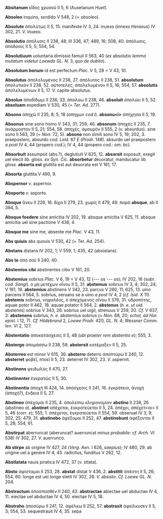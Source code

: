 **Absitanum** εἶδος χρυσοῦ II 5, 6 (Ausetanum *Huet*).

**Absoleo** inquino, sordido V 548, 2 (= obsoleo).

**Absolute** ἀπολύτως II 5, 15. manifeste IV 3, 24. inuexo (innexo
*Heraeus*) IV 302, 21. *V.* inuexo.

**Absolutio** ἀπόλυσις II 238, 48; III 336, 47; 489, 16; 508, 40.
ἀπόλυσις, ἀπόδοσις II 5, 5; 554, 54.

**Absolutiuum** uoluntaria dimissio famuli II 563, 40 (*ex* absolutio
*lemma mutatum videtur Loewdo GL. N.* 3, *quo de dubito*).

**Absolutum bonum** id est perfectum *Plac.* V 5, 28 = V 43, 10.

**Absolutus** ἀπολελυμένος II 238, 27. ἀπόλυτος II 238, 51.
**absolutum** ἀπολυτικόν II 238, 52. αὐτοτελές, ἀπολελυμένον II 5, 16;
554, 57. **absolutis** ἀπολελυμένων II 5, 17. *V.* capite absolutus.

**Absoluo** ἀποδίδωμι II 236, 33. ἀπολύω II 238, 46. **absoluit**
ἀπολύει II 5, 52. **absoluam** expediam V 530, 45 (= *Ter. Ad.* 277).

**Absono** ἀπηχῶ II 235, 8; 5, 18 (απηχων *cod i*). **absonu\<i\>**
ἀπήχησα II 5, 19.

**Absonus** sine sono homo V 343, 31; 259, 46. **absonum** ἀπηχές II
235, 7. ἀνάρμοστον II 5, 21; 554, 58. ἀπηχές, ἀμαυρόν II 555, 2 (*v.*
absurdus). sine sono II 563, 39 (= *Non.* 72, 5). **absono** non simili
sono IV 5, 19; 202, 3. praepostero, absurdo *cod. Leid.* 67 *E*
(*Prodr.* 148). absurdo uel praepostero *a post* IV 4, 44 (propero
*cod.*); IV 4, 44 (propero *cod.: om. bc*).

**Absorbuit** assumpsit (abs.?), deglutiuit V 625, 12. **absorsit**
exposuit, exegit uel eiecit *lib. gloss. ex Syn. Cic.* **absorbetur**
deuoratur, manducatur *lib. gloss.* **absorta est** gluttita est aut
deuorata est V 161, 17.

**Absorta** gluttita V 490, 9.

**Abspernor** *v.* aspernor.

**Absporto** *v.* asporto.

**Absque** ἄνευ II 226, 16. δίχα II 279, 23. χωρίς II 479, 49. παρά
**absque**, ab II 394, 5.

**Absque foedere** sine amicitia IV 202, 19. absque amicitia V 625, 11.
absque amicitia uel sine pactione V 436, 4.

**Absque me** sine me, absente me *Plac.* V 43, 11.

**Abs quiuis** abs quouis V 530, 42 (= Ter. *Ad.* 254).

**Abstans** distans IV 202, 1; V 559, 1; 435, 42 (absistans).

**Abs te** ἀπὸ σοῦ II 240, 40.

**Abstemios cibi** abstinentes cibo V 161, 20.

**Abstemius** sobrius *Plac.* V 6, 19 = V 43, 12 (--- os --- os); IV
202, 16 (subr. *cod. Sangi*). ὁ μὴ μετέχων οἴνου II 5, 31. **abstemus**
sobrius IV 3, 4; 302, 24; V 161, 19. **abstemius** abstinens V 342, 23.
parcus V 260, 11; 625, 13. uino parcens II 564, 5. sobrius, seruans se a
uino *a post* IV 4, 2 (*cf. Isid.* X 11). **abstemis** sobrius,
νηφαλέος, ὁ ἀπεχόμενος οἴνου II 376, 31. ὑδροπότης, aquae potor II 462,
18. aquae potator II 564, 2. **abstenus** (*h. e. ut uid.* abstemis)
sobrius V 343, 26. sobrius uel uigil, strenuus V 259, 20. *Cf.* V 637,
3: **abstenens** subrius, *h. e.* abstemius sobrius (= *Non.* 68, 20;
*schol, ad Hor. epist.* I 12, 7). *Cf. Hildebrand* 2, *Loewe Prodr.*
420, *GL. N.* 4; *Wessner Comm. Ien.* VI 2, 127.

**Abstentatio** ἀποκατάσχεσις II 5, 48 (*ubi praeter rem* abstentio
*e*); 555, 3.

**Abstergo** ἀπομάσσω II 238, 58. **abstersit** κατέμαξεν II 5, 25.

**Absterreo** est minor V 615, 36. **absterro** deterro ἀποπτύρω II 240,
12. **absterret** φοβεῖ, πτοεῖ II 5, 23. deterret IV 302, 23. *V.*
aspernit.

**Abstinens** φειδωλός II 470, 27.

**Abstinenter** ἐγκρατῶς II 5, 30.

**Abstinentia** ἀποχή III 424, 14. ἀπόσχεσις II 241, 16. ἐγκράτεια,
ἀνοχή (ἀποχή?), ἔνδεια II 5, 27.

**Abstineo** ἀπέχομαι II 235, 4. ἀπολείπω κληρονομίαν **abstino** II
238, 26 (abstineo *a*). **abstinet** απέχεται, ἐγκρατεὐεται II 5, 24.
ἀπέχει, ἀπέχετ\<αι\> II 5, 46 (*corr. e*); 555, 1. ἀπέχεται,
ἐγκρατεύεται II 554, 59. obseruat IV 3, 9; 302, 25; 479, 31.
**abstinebo** ἀφέξομαι II 252, 47. **abstinebunt** ἀφέξονται II 5, 28;
554, 61.

**Abstirpat** aberruncat (aberuncat? auerruncat *minus probabile: cf.
Arch.* VI 538) IV 302, 27. *V.* auerrunco.

**Ab stirpe** ab origine IV 427, 24 (*Verg. Aen.* I 626, *saepius*);
IV 480, 29. ab origine uel a genere IV 4, 43. radicitus, funditus V 262,
12.

**Abstlatata** nauis piratica IV 472, 37 (*v.* stlata).

**Absto** ἀφίσταμαι II 253, 28. **abstat** distat V 436, 2. **abstitit**
ἀπέστη II 5, 26; 554, 60. longe est uel longe stetit IV 302, 26. *V.*
absisto. *Cf. Loewe GL. N.* 204.

**Abstractum** ἀποσπασθέν II 240, 43. **abstractae** abiectae uel
abductae IV 4, 11. eiectae uel abductae IV 4, 50. eiectae IV 5, 18.

**Abstraho** ἀποσύρω II 241, 12. ἀφέλκω II 252, 57. **abstraxit**
ἀφείλκυσεν II 5, 3; 554, 53. sequestrauit IV 4, 35. sepa
